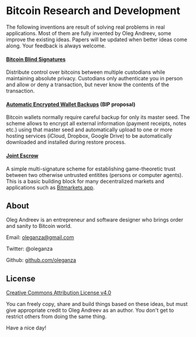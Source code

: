 Bitcoin Research and Development
================================

The following inventions are result of solving real problems in real applications. Most of them are fully invented by Oleg Andreev, some improve the existing ideas. Papers will be updated when better ideas come along. Your feedback is always welcome.

#### [Bitcoin Blind Signatures](BitcoinBlindSignatures.md)

Distribute control over bitcoins between multiple custodians while maintaining absolute privacy. Custodians only authenticate you in person and allow or deny a transaction, but never know the contents of the transaction.

#### [Automatic Encrypted Wallet Backups](AutomaticEncryptedWalletBackups.md) (BIP proposal)

Bitcoin wallets normally require careful backup for only its master seed. The scheme allows to encrypt all external information (payment receipts, notes etc.) using that master seed and automatically upload to one or more hosting services (iCloud, Dropbox, Google Drive) to be automatically downloaded and installed during restore process.

#### [Joint Escrow](JointEscrow.md)

A simple multi-signature scheme for establishing game-theoretic trust between two otherwise untrusted entitites (persons or computer agents). This is a basic building block for many decentralized markets and applications such as [Bitmarkets app](http://voluntary.net/bitmarkets/).



About
-----

Oleg Andreev is an entrepreneur and software designer who brings order and sanity to Bitcoin world.

Email: oleganza@gmail.com

Twitter: @oleganza

Github: [github.com/oleganza](https://github.com/oleganza)


License
-------

[Creative Commons Attribution License v4.0](http://creativecommons.org/licenses/by/4.0/)

You can freely copy, share and build things based on these ideas, but must give appropriate credit to Oleg Andreev as an author. You don't get to restrict others from doing the same thing.

Have a nice day!
